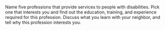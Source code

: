 Name five professions that provide services to people with disabilities. Pick one that interests you and find out the education, training, and experience required for this profession. Discuss what you learn with your neighbor, and tell why this profession interests you.
